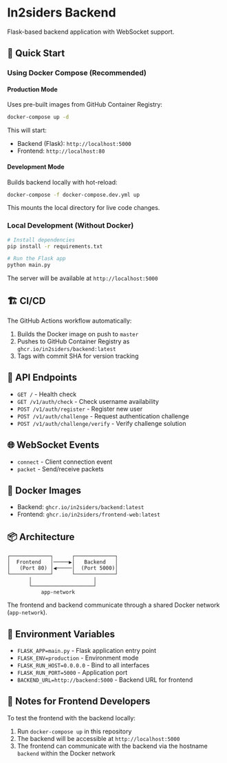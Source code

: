 # In2siders Backend

Flask-based backend application with WebSocket support.

## 🚀 Quick Start

### Using Docker Compose (Recommended)

#### Production Mode
Uses pre-built images from GitHub Container Registry:

```bash
docker-compose up -d
```

This will start:
- Backend (Flask): `http://localhost:5000`
- Frontend: `http://localhost:80`

#### Development Mode
Builds backend locally with hot-reload:

```bash
docker-compose -f docker-compose.dev.yml up
```

This mounts the local directory for live code changes.

### Local Development (Without Docker)

```bash
# Install dependencies
pip install -r requirements.txt

# Run the Flask app
python main.py
```

The server will be available at `http://localhost:5000`

## 🏗️ CI/CD

The GitHub Actions workflow automatically:
1. Builds the Docker image on push to `master`
2. Pushes to GitHub Container Registry as `ghcr.io/in2siders/backend:latest`
3. Tags with commit SHA for version tracking

## 🔌 API Endpoints

- `GET /` - Health check
- `GET /v1/auth/check` - Check username availability
- `POST /v1/auth/register` - Register new user
- `POST /v1/auth/challenge` - Request authentication challenge
- `POST /v1/auth/challenge/verify` - Verify challenge solution

## 🌐 WebSocket Events

- `connect` - Client connection event
- `packet` - Send/receive packets

## 🐳 Docker Images

- Backend: `ghcr.io/in2siders/backend:latest`
- Frontend: `ghcr.io/in2siders/frontend-web:latest`

## 📦 Architecture

```
┌─────────────┐      ┌─────────────┐
│  Frontend   │─────▶│   Backend   │
│   (Port 80) │◀─────│  (Port 5000)│
└─────────────┘      └─────────────┘
       │                    │
       └────────────────────┘
           app-network
```

The frontend and backend communicate through a shared Docker network (`app-network`).

## 🔧 Environment Variables

- `FLASK_APP=main.py` - Flask application entry point
- `FLASK_ENV=production` - Environment mode
- `FLASK_RUN_HOST=0.0.0.0` - Bind to all interfaces
- `FLASK_RUN_PORT=5000` - Application port
- `BACKEND_URL=http://backend:5000` - Backend URL for frontend

## 📝 Notes for Frontend Developers

To test the frontend with the backend locally:
1. Run `docker-compose up` in this repository
2. The backend will be accessible at `http://localhost:5000`
3. The frontend can communicate with the backend via the hostname `backend` within the Docker network
